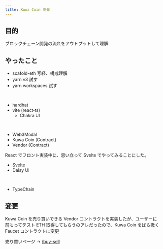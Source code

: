 ```yaml
---
title: Kuwa Coin 開発
---
```


## 目的

ブロックチェーン開発の流れをアウトプットして理解

## やったこと

- scafold-eth 写経、構成理解
- yarn v3 試す
- yarn workspaces 試す

<br>

- hardhat
- vite (react-ts)
  - Chakra UI

<br>

- Web3Modal
- Kuwa Coin (Contract)
- Vendor (Contract)

React でフロント実装中に、思い立って Svelte でやってみることにした。

- Svelte
- Daisy UI

<br>

- TypeChain

## 変更

Kuwa Coin を売り買いできる Vendor コントラクトを実装したが、ユーザーに前もってテスト ETH 取得してもらうのアレだったので、Kuwa Coin をばら撒く Faucet コントラクトに変更

売り買いページ → [/buy-sell](/buy-sell)
